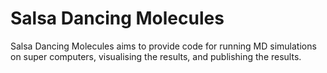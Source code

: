 # Salsa Dancing Molecules

Salsa Dancing Molecules aims to provide code for running MD
simulations on super computers, visualising the results, and
publishing the results.
